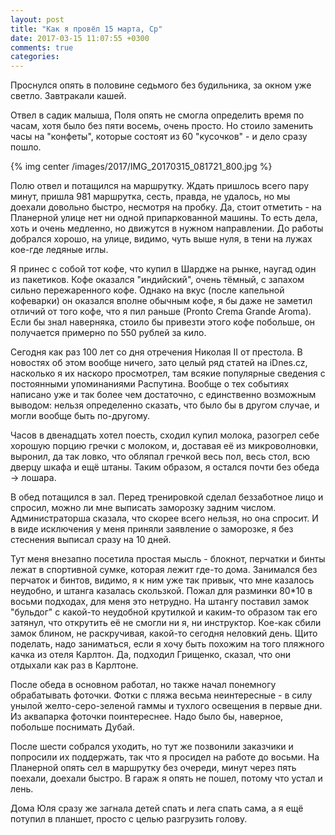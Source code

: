 ```yaml
---
layout: post
title: "Как я провёл 15 марта, Ср"
date: 2017-03-15 11:07:55 +0300
comments: true
categories: 
---
```

Проснулся опять в половине седьмого без будильника, за окном уже светло. Завтракали кашей.

Отвел в садик малыша, Поля опять не смогла определить время по часам, хотя было без пяти восемь, очень просто. Но стоило заменить часы на "конфеты", которые состоят из 60 "кусочков" - и дело сразу пошло.

{% img center /images/2017/IMG_20170315_081721_800.jpg %}

Полю отвел и потащился на маршрутку. Ждать пришлось всего пару минут, пришла 981 маршрутка, сесть, правда, не удалось, но мы доехали довольно быстро, несмотря на пробку. Да, стоит отметить - на Планерной улице нет ни одной припаркованной машины. То есть дела, хоть и очень медленно, но движутся в нужном направлении. До работы добрался хорошо, на улице, видимо, чуть выше нуля, в тени на лужах кое-где ледяные иглы.

Я принес с собой тот кофе, что купил в Шардже на рынке, наугад один из пакетиков. Кофе оказался "индийский", очень тёмный, с запахом сильно пережаренного кофе. Однако на вкус (после капельной кофеварки) он оказался вполне обычным кофе, я бы даже не заметил отличий от того кофе, что я пил раньше (Pronto Crema Grande Aroma). Если бы знал наверняка, стоило бы привезти этого кофе побольше, он получается примерно по 550 рублей за кило.

Сегодня как раз 100 лет со дня отречения Николая II от престола. В новостях об этом вообще ничего, зато целый ряд статей на iDnes.cz, насколько я их наскоро просмотрел, там всякие популярные сведения с постоянными упоминаниями Распутина. Вообще о тех событиях написано уже и так более чем достаточно, с единственно возможным выводом: нельзя определенно сказать, что было бы в другом случае, и могли вообще быть по-другому.

Часов в двенадцать хотел поесть, сходил купил молока, разогрел себе хорошую порцию гречки с молоком, и, доставая её из микроволновки, выронил, да так ловко, что обляпал гречкой весь пол, весь стол, всю дверцу шкафа и ещё штаны. Таким образом, я остался почти без обеда -> лошара.

В обед потащился в зал. Перед тренировкой сделал беззаботное лицо и спросил, можно ли мне выписать заморозку задним числом. Администраторша сказала, что скорее всего нельзя, но она спросит. И в виде исключения у меня приняли заявление о заморозке, я без стеснения выписал сразу на 10 дней. 

Тут меня внезапно посетила простая мысль - блокнот, перчатки и бинты лежат в спортивной сумке, которая лежит где-то дома. Занимался без перчаток и бинтов, видимо, я к ним уже так привык, что мне казалось неудобно, и штанга казалась скользкой. Пожал для разминки 80\*10 в восьми подходах, для меня это нетрудно. На штангу поставил замок "бульдог" с какой-то неудобной крутилкой и каким-то образом так его затянул, что открутить её не смогли ни я, ни инструктор. Кое-как сбили замок блином, не раскручивая, какой-то сегодня неловкий день. Щито поделать, надо заниматься, если я хочу быть похожим на того пляжного качка из отеля Карлтон. Да, подходил Грищенко, сказал, что они отдыхали как раз в Карлтоне. 

После обеда в основном работал, но также начал понемногу обрабатывать фоточки. Фотки с пляжа весьма неинтересные - в силу унылой желто-серо-зеленой гаммы и тухлого освещения в первые дни. Из аквапарка фоточки поинтереснее. Надо было бы, наверное, побольше поснимать Дубай.

После шести собрался уходить, но тут же позвонили заказчики и попросили их поддержать, так что я просидел на работе до восьми. На Планерной опять сел в маршрутку без очереди, минут через пять поехали, доехали быстро. В гараж я опять не пошел, потому что устал и лень.

Дома Юля сразу же загнала детей спать и лега спать сама, а я ещё потупил в планшет, просто с целью разгрузить голову.
